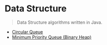 # Data Structure

> Data Structure algorithms written in Java.

- [Circular Queue](./QueueCircular.java)
- [Minimum Priority Queue (Binary Heap)](./MinPriorityQueue.java)